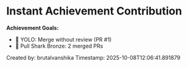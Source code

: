 # Instant Achievement Contribution

**Achievement Goals:**
- 🎯 YOLO: Merge without review (PR #1)
- 🦈 Pull Shark Bronze: 2 merged PRs

Created by: brutalvanshika
Timestamp: 2025-10-08T12:06:41.891879
